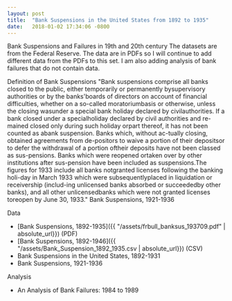 ```yaml
---
layout: post
title:  "Bank Suspensions in the United States from 1892 to 1935"
date:   2018-01-02 17:34:06 -0800
---
```


Bank Suspensions and Failures in 19th and 20th century
The datasets are from the Federal Reserve. The data are in PDFs so I will continue to add different data from the PDFs to this set. I am also adding analysis of bank failures that do not contain data.

Definition of Bank Suspensions
"Bank suspensions comprise all banks closed to the public, either temporarily or permanently bysupervisory authorities or by the banks'boards of directors on account of financial difficulties, whether on a so-called moratoriumbasis or otherwise, unless the closing wasunder a special bank holiday declared by civilauthorities. If a bank closed under a specialholiday declared by civil authorities and re-mained closed only during such holiday orpart thereof, it has not been counted as abank suspension. Banks which, without ac-tually closing, obtained agreements from de-positors to waive a portion of their depositsor to defer the withdrawal of a portion oftheir deposits have not been classed as sus-pensions. Banks which were reopened ortaken over by other institutions after sus-pension have been included as suspensions.The figures for 1933 include all banks notgranted licenses following the banking holi-day in March 1933 which were subsequentlyplaced in liquidation or receivership (includ-ing unlicensed banks absorbed or succeededby other banks), and all other unlicensedbanks which were not granted licenses toreopen by June 30, 1933." Bank Suspensions, 1921-1936

Data
- [Bank Suspensions, 1892-1935]({{ "/assets/frbull_banksus_193709.pdf" | absolute_url}}) (PDF)
- [Bank Suspensions, 1892-1946]({{ "/assets/Bank_Suspension_1892_1935.csv | absolute_url}}) (CSV)
- Bank Suspensions in the United States, 1892-1931
- Bank Suspensions, 1921-1936

Analysis
- An Analysis of Bank Failures: 1984 to 1989